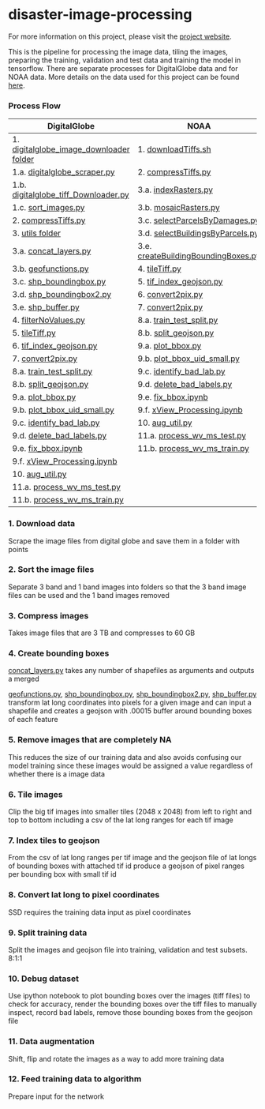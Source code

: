 # disaster-image-processing

For more information on this project, please visit the [project website](https://dds-lab.github.io/disaster-damage-detection/).

This is the pipeline for processing the image data, tiling the images, preparing the training, validation and test data and training the model in tensorflow.  There are separate processes for DigitalGlobe data and for NOAA data.  More details on the data used for this project can be found [here](https://github.com/DDS-Lab/disaster-image-processing/blob/master/data.md). 

### Process Flow

| DigitalGlobe | NOAA |
| --------------------- | --------------------|
|1. [digitalglobe_image_downloader folder](https://github.com/DDS-Lab/disaster-image-processing/tree/master/scripts/digitalglobe_image_downloader)|1. [downloadTiffs.sh](https://github.com/DDS-Lab/disaster-image-processing/blob/master/scripts/raster-processing/raster_downloading/downloadTiffs.sh)|
|1.a. [digitalglobe_scraper.py](https://github.com/DDS-Lab/disaster-image-processing/blob/master/scripts/digitalglobe_image_downloader/digitalglobe_scraper.py)|2. [compressTiffs.py](https://github.com/DDS-Lab/disaster-image-processing/blob/master/scripts/raster-processing/raster_utilities/compressTiffs.py)|
|1.b. [digitalglobe_tiff_Downloader.py](https://github.com/DDS-Lab/disaster-image-processing/blob/master/scripts/digitalglobe_image_downloader/digitalglobe_tiff_downloader.py)|3.a. [indexRasters.py](https://github.com/DDS-Lab/disaster-image-processing/blob/master/scripts/raster-processing/raster_indexing/indexRasters.py)|
|1.c. [sort_images.py](https://github.com/DDS-Lab/harvey-data-processing/blob/script_cleaning/band_sorting/sort_images.py)|3.b. [mosaicRasters.py](https://github.com/DDS-Lab/disaster-image-processing/blob/master/scripts/raster-processing/raster_mosaicking/mosaicRasters.py)|
|2. [compressTiffs.py](https://github.com/DDS-Lab/disaster-image-processing/blob/master/scripts/raster-processing/raster_utilities/compressTiffs.py)|3.c. [selectParcelsByDamages.py](https://github.com/DDS-Lab/disaster-image-processing/blob/master/scripts/training-data-processing/training_set_creation/selectParcelsByDamages.py)|
|3. [utils folder](https://github.com/DDS-Lab/disaster-image-processing/tree/master/scripts/utils)|3.d. [selectBuildingsByParcels.py](https://github.com/DDS-Lab/disaster-image-processing/blob/master/scripts/training-data-processing/training_set_creation/selectBuildingsByParcels.py)|
|3.a. [concat_layers.py](https://github.com/DDS-Lab/disaster-image-processing/blob/master/scripts/utils/concat_layers.py)|3.e. [createBuildingBoundingBoxes.py](https://github.com/DDS-Lab/disaster-image-processing/blob/master/scripts/training-data-processing/training_set_creation/createBuildingBoundingBoxes.py)|
|3.b. [geofunctions.py](https://github.com/DDS-Lab/disaster-image-processing/blob/master/scripts/utils/geofunctions.py)|4. [tileTiff.py](https://github.com/DDS-Lab/disaster-image-processing/blob/master/scripts/raster-processing/raster_tiling/tileTiff.py)|
|3.c. [shp_boundingbox.py](https://github.com/DDS-Lab/disaster-image-processing/blob/master/scripts/utils/shp_boundingbox.py)|5. [tif_index_geojson.py](https://github.com/DDS-Lab/disaster-image-processing/blob/master/scripts/tif_index_geojson.py)|
|3.d. [shp_boundingbox2.py](https://github.com/DDS-Lab/disaster-image-processing/blob/master/scripts/utils/shp_boundingbox2.py)|6. [convert2pix.py](https://github.com/DDS-Lab/disaster-image-processing/blob/master/scripts/utils/convert2pix.py)|
|3.e. [shp_buffer.py](https://github.com/DDS-Lab/disaster-image-processing/blob/master/scripts/utils/shp_buffer.py)|7. [convert2pix.py](https://github.com/DDS-Lab/disaster-image-processing/blob/master/utils/convert2pix.py)|
|4. [filterNoValues.py](https://github.com/DDS-Lab/disaster-image-processing/blob/master/scripts/raster-processing/raster_sorting/filterNoValues.py)|8.a. [train_test_split.py](https://github.com/DDS-Lab/harvey_data_process/blob/master/train_test_split.py)|
|5. [tileTiff.py](https://github.com/DDS-Lab/disaster-image-processing/blob/master/scripts/raster-processing/raster_tiling/tileTiff.py)|8.b. [split_geojson.py](https://github.com/DDS-Lab/harvey_data_process/blob/master/split_geojson.py)|
|6. [tif_index_geojson.py](https://github.com/DDS-Lab/disaster-image-processing/blob/master/scripts/tif_index_geojson.py)|9.a. [plot_bbox.py](https://github.com/DDS-Lab/harvey_data_process/blob/master/plot_bbox.py)|
|7. [convert2pix.py](https://github.com/DDS-Lab/disaster-image-processing/blob/master/scripts/utils/convert2pix.py)|9.b. [plot_bbox_uid_small.py](https://github.com/DDS-Lab/harvey_data_process/blob/master/plot_bbox_uid_small.py)|
|8.a. [train_test_split.py](https://github.com/DDS-Lab/harvey_data_process/blob/master/train_test_split.py)|9.c. [identify_bad_lab.py](https://github.com/DDS-Lab/harvey_data_process/blob/master/identify_bad_labels.py)|
|8.b. [split_geojson.py](https://github.com/DDS-Lab/harvey_data_process/blob/master/split_geojson.py)|9.d. [delete_bad_labels.py](https://github.com/DDS-Lab/harvey_data_process/blob/master/delete_bad_labels.py)|
|9.a. [plot_bbox.py](https://github.com/DDS-Lab/harvey_data_process/blob/master/plot_bbox.py)|9.e. [fix_bbox.ipynb](https://github.com/DDS-Lab/harvey_data_process/blob/master/fix_bbox.ipynb)|
|9.b. [plot_bbox_uid_small.py](https://github.com/DDS-Lab/harvey_data_process/blob/master/plot_bbox_uid_small.py)|9.f. [xView_Processing.ipynb](https://github.com/DDS-Lab/harvey_data_process/blob/master/xView_Processing.ipynb)|
|9.c. [identify_bad_lab.py](https://github.com/DDS-Lab/harvey_data_process/blob/master/identify_bad_labels.py)|10. [aug_util.py](https://github.com/DDS-Lab/harvey_data_process/blob/master/aug_util.py)|
|9.d. [delete_bad_labels.py](https://github.com/DDS-Lab/harvey_data_process/blob/master/delete_bad_labels.py)|11.a. [process_wv_ms_test.py](https://github.com/DDS-Lab/harvey_data_process/blob/master/process_wv_ms_test.py)|
|9.e. [fix_bbox.ipynb](https://github.com/DDS-Lab/harvey_data_process/blob/master/fix_bbox.ipynb)|11.b. [process_wv_ms_train.py](https://github.com/DDS-Lab/harvey_data_process/blob/master/process_wv_ms_train.py)|
|9.f. [xView_Processing.ipynb](https://github.com/DDS-Lab/harvey_data_process/blob/master/xView_Processing.ipynb)||
|10. [aug_util.py](https://github.com/DDS-Lab/harvey_data_process/blob/master/aug_util.py)||
|11.a. [process_wv_ms_test.py](https://github.com/DDS-Lab/harvey_data_process/blob/master/process_wv_ms_test.py)||
|11.b. [process_wv_ms_train.py](https://github.com/DDS-Lab/harvey_data_process/blob/master/process_wv_ms_train.py)||

### 1. Download data

Scrape the image files from digital globe and save them in a folder with points

### 2. Sort the image files

Separate 3 band and 1 band images into folders so that the 3 band image files can be used and the 1 band images removed

### 3. Compress images

Takes image files that are 3 TB and compresses to 60 GB

### 4. Create bounding boxes

[concat_layers.py](https://github.com/DDS-Lab/disaster-image-processing/blob/master/utils/concat_layers.py) takes any number of shapefiles as arguments and outputs a merged

[geofunctions.py](https://github.com/DDS-Lab/disaster-image-processing/blob/master/utils/geofunctions.py), [shp_boundingbox.py](https://github.com/DDS-Lab/disaster-image-processing/blob/master/utils/shp_boundingbox.py), [shp_boundingbox2.py](https://github.com/DDS-Lab/disaster-image-processing/blob/master/utils/shp_boundingbox2.py), [shp_buffer.py](https://github.com/DDS-Lab/disaster-image-processing/blob/master/utils/shp_buffer.py) transform lat long coordinates into pixels for a given image and can input a shapefile and creates a geojson with .00015 buffer around bounding boxes of each feature

### 5. Remove images that are completely NA

This reduces the size of our training data and also avoids confusing our model training since these images would be assigned a value regardless of whether there is a image data

### 6. Tile images

Clip the big tif images into smaller tiles (2048 x 2048) from left to right and top to bottom including a csv of the lat long ranges for each tif image

### 7. Index tiles to geojson

From the csv of lat long ranges per tif image and the geojson file of lat longs of bounding boxes with attached tif id produce a geojson of pixel ranges per bounding box with small tif id

### 8. Convert lat long to pixel coordinates

SSD requires the training data input as pixel coordinates

### 9. Split training data

Split the images and geojson file into training, validation and test subsets.  8:1:1

### 10. Debug dataset

Use ipython notebook to plot bounding boxes over the images (tiff files) to check for accuracy, render the bounding boxes over the tiff files to manually inspect, record bad labels, remove those bounding boxes from the geojson file

### 11. Data augmentation

Shift, flip and rotate the images as a way to add more training data

### 12. Feed training data to algorithm
Prepare input for the network

